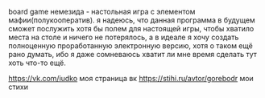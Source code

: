 board game немезида - настольная игра с элементом мафии(полукооператив). я надеюсь, что данная программа в будущем сможет послужить хотя бы полем для настоящей игры, чтобы хватило места на столе и ничего не потерялось, а в идеале я хочу создать полноценную проработанную электронную версию, хотя о таком ещё рано думать, ибо я даже сомневаюсь хватит ли мне время сделать тут хоть что-то ещё.

https://vk.com/iudko моя страница вк
https://stihi.ru/avtor/gorebodr мои стихи